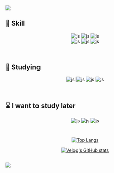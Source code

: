 <img src="https://capsule-render.vercel.app/api?type=rounded&color=D8EE9C&height=155&section=header&text=Allow%20me%20to%20introduce%20myself&fontAlignY=55&fontSize=50&desc=Hello%20👋&descAlign=80&descAlignY=30&descSize=25" />
<br>
  

##  📌 Skill
<div align=center>
  
![js](https://img.shields.io/badge/Spring-6DB33F?style=for-the-badge&logo=spring&logoColor=white)
![js](https://img.shields.io/badge/Java-ED8B00?style=for-the-badge&logo=openjdk&logoColor=white) 
![js](https://img.shields.io/badge/JavaScript-F7DF1E?style=for-the-badge&logo=JavaScript&logoColor=white)
<br>
![js](https://img.shields.io/badge/MySQL-005C84?style=for-the-badge&logo=mysql&logoColor=white)
![js](https://img.shields.io/badge/CSS-239120?&style=for-the-badge&logo=css3&logoColor=white)
![js](https://img.shields.io/badge/HTML5-E34F26?style=for-the-badge&logo=html5&logoColor=white)

</div>
<br>

## 📖 Studying
<div align=center>
  
![js](https://img.shields.io/badge/Spring-6DB33F?style=for-the-badge&logo=spring&logoColor=white)
![js](https://img.shields.io/badge/Java-ED8B00?style=for-the-badge&logo=openjdk&logoColor=white)
![js](https://img.shields.io/badge/Amazon_AWS-FF9900?style=for-the-badge&logo=amazonaws&logoColor=white)
![js](https://img.shields.io/badge/GIT-E44C30?style=for-the-badge&logo=git&logoColor=white)

</div>

<br>

## ⌛ I want to study later

<div align=center>

![js](https://img.shields.io/badge/C-00599C?style=for-the-badge&logo=c&logoColor=white)
![js](https://img.shields.io/badge/C%2B%2B-00599C?style=for-the-badge&logo=c%2B%2B&logoColor=white)
![js](https://img.shields.io/badge/linux-FCC624?style=for-the-badge&logo=linux&logoColor=black)

<br>

[![Top Langs](https://github-readme-stats.vercel.app/api/top-langs/?username=min-mini)](https://github.com/anuraghazra/github-readme-stats)

[![Velog's GitHub stats](https://velog-readme-stats.vercel.app/api?name=bki654)](https://velog.io/@bki654)

</div>

<br>
<img src="https://capsule-render.vercel.app/api?type=rect&color=D8EE9C&height=60&section=footer&text=Thank%20you%20💛&fontSize=20" />
